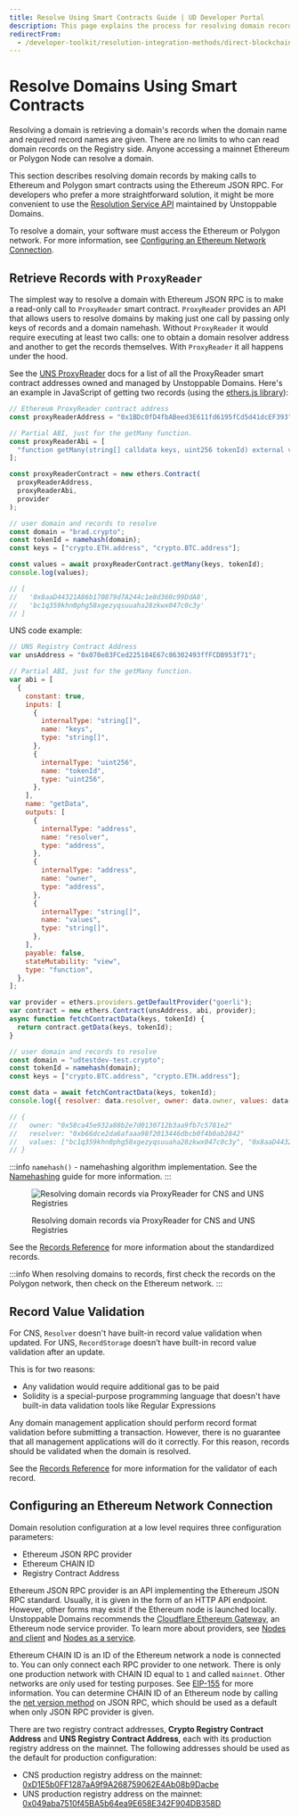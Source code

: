 ```yaml
---
title: Resolve Using Smart Contracts Guide | UD Developer Portal
description: This page explains the process for resolving domain records by making calls to Ethereum and Polygon smart contracts using Ethereum JSON RPC.
redirectFrom:
  - /developer-toolkit/resolution-integration-methods/direct-blockchain-calls/*
---
```


# Resolve Domains Using Smart Contracts

Resolving a domain is retrieving a domain's records when the domain name and required record names are given. There are no limits to who can read domain records on the Registry side. Anyone accessing a mainnet Ethereum or Polygon Node can resolve a domain.

This section describes resolving domain records by making calls to Ethereum and Polygon smart contracts using the Ethereum JSON RPC. For developers who prefer a more straightforward solution, it might be more convenient to use the [Resolution Service API](/resolution/overview/) maintained by Unstoppable Domains.

To resolve a domain, your software must access the Ethereum or Polygon network. For more information, see [Configuring an Ethereum Network Connection](#configuring-an-ethereum-network-connection).

## Retrieve Records with `ProxyReader`

The simplest way to resolve a domain with Ethereum JSON RPC is to make a read-only call to `ProxyReader` smart contract. `ProxyReader` provides an API that allows users to resolve domains by making just one call by passing only keys of records and a domain namehash. Without `ProxyReader` it would require executing at least two calls: one to obtain a domain resolver address and another to get the records themselves. With `ProxyReader` it all happens under the hood.

See the [UNS ProxyReader](/smart-contracts/contract-reference/uns-smart-contracts.md#proxyreader) docs for a list of all the ProxyReader smart contract addresses owned and managed by Unstoppable Domains. Here's an example in JavaScript of getting two records (using the [ethers.js library](https://www.npmjs.com/package/ethers)):

```javascript
// Ethereum ProxyReader contract address
const proxyReaderAddress = "0x1BDc0fD4fbABeed3E611fd6195fCd5d41dcEF393";

// Partial ABI, just for the getMany function.
const proxyReaderAbi = [
  "function getMany(string[] calldata keys, uint256 tokenId) external view returns (string[] memory)",
];

const proxyReaderContract = new ethers.Contract(
  proxyReaderAddress,
  proxyReaderAbi,
  provider
);

// user domain and records to resolve
const domain = "brad.crypto";
const tokenId = namehash(domain);
const keys = ["crypto.ETH.address", "crypto.BTC.address"];

const values = await proxyReaderContract.getMany(keys, tokenId);
console.log(values);

// [
//   '0x8aaD44321A86b170879d7A244c1e8d360c99DdA8',
//   'bc1q359khn0phg58xgezyqsuuaha28zkwx047c0c3y'
// ]
```

UNS code example:

```javascript
// UNS Registry Contract Address
var unsAddress = "0x070e83FCed225184E67c86302493ffFCDB953f71";

// Partial ABI, just for the getMany function.
var abi = [
  {
    constant: true,
    inputs: [
      {
        internalType: "string[]",
        name: "keys",
        type: "string[]",
      },
      {
        internalType: "uint256",
        name: "tokenId",
        type: "uint256",
      },
    ],
    name: "getData",
    outputs: [
      {
        internalType: "address",
        name: "resolver",
        type: "address",
      },
      {
        internalType: "address",
        name: "owner",
        type: "address",
      },
      {
        internalType: "string[]",
        name: "values",
        type: "string[]",
      },
    ],
    payable: false,
    stateMutability: "view",
    type: "function",
  },
];

var provider = ethers.providers.getDefaultProvider("goerli");
var contract = new ethers.Contract(unsAddress, abi, provider);
async function fetchContractData(keys, tokenId) {
  return contract.getData(keys, tokenId);
}

// user domain and records to resolve
const domain = "udtestdev-test.crypto";
const tokenId = namehash(domain);
const keys = ["crypto.BTC.address", "crypto.ETH.address"];

const data = await fetchContractData(keys, tokenId);
console.log({ resolver: data.resolver, owner: data.owner, values: data[2] });

// {
//   owner: "0x58ca45e932a88b2e7d0130712b3aa9fb7c5781e2"
//   resolver: "0xb66dce2da6afaaa98f2013446dbcb0f4b0ab2842"
//   values: ["bc1q359khn0phg58xgezyqsuuaha28zkwx047c0c3y", "0x8aaD44321A86b170879d7A244c1e8d360c99DdA8"]
// }
```

:::info
`namehash()` - namehashing algorithm implementation. See the [Namehashing](/getting-started/domain-registry-essentials/namehashing.md) guide for more information.
:::

<figure>

![Resolving domain records via ProxyReader for CNS and UNS Registries](/images/domain-records-via-proxy-reader-smart-contract.png)

<figcaption>Resolving domain records via ProxyReader for CNS and UNS Registries</figcaption>
</figure>

See the [Records Reference](/resolution/records-reference.md) for more information about the standardized records.

:::info
When resolving domains to records, first check the records on the Polygon network, then check on the Ethereum network.
:::

## Record Value Validation

For CNS, `Resolver` doesn't have built-in record value validation when updated. For UNS, `RecordStorage` doesn’t have built-in record value validation after an update.

This is for two reasons:

- Any validation would require additional gas to be paid
- Solidity is a special-purpose programming language that doesn't have built-in data validation tools like Regular Expressions

Any domain management application should perform record format validation before submitting a transaction. However, there is no guarantee that all management applications will do it correctly. For this reason, records should be validated when the domain is resolved.

See the [Records Reference](/resolution/records-reference.md) for more information for the validator of each record.

## Configuring an Ethereum Network Connection

Domain resolution configuration at a low level requires three configuration parameters:

- Ethereum JSON RPC provider
- Ethereum CHAIN ID
- Registry Contract Address

Ethereum JSON RPC provider is an API implementing the Ethereum JSON RPC standard. Usually, it is given in the form of an HTTP API endpoint. However, other forms may exist if the Ethereum node is launched locally. Unstoppable Domains recommends the [Cloudflare Ethereum Gateway](https://developers.cloudflare.com/distributed-web/ethereum-gateway), an Ethereum node service provider. To learn more about providers, see [Nodes and client](https://ethereum.org/en/developers/docs/nodes-and-clients/) and [Nodes as a service](https://ethereum.org/en/developers/docs/nodes-and-clients/nodes-as-a-service/).

Ethereum CHAIN ID is an ID of the Ethereum network a node is connected to. You can only connect each RPC provider to one network. There is only one production network with CHAIN ID equal to `1` and called `mainnet`. Other networks are only used for testing purposes. See [EIP-155](https://eips.ethereum.org/EIPS/eip-155) for more information. You can determine CHAIN ID of an Ethereum node by calling the [net version method](https://eth.wiki/json-rpc/API#net_version) on JSON RPC, which should be used as a default when only JSON RPC provider is given.

There are two registry contract addresses, **Crypto Registry Contract Address** and **UNS Registry Contract Address**, each with its production registry address on the mainnet. The following addresses should be used as the default for production configuration:

- CNS production registry address on the mainnet: [0xD1E5b0FF1287aA9f9A268759062E4Ab08b9Dacbe](https://etherscan.io/address/0xD1E5b0FF1287aA9f9A268759062E4Ab08b9Dacbe)
- UNS production registry address on the mainnet: [0x049aba7510f45BA5b64ea9E658E342F904DB358D](https://etherscan.io/address/0x049aba7510f45BA5b64ea9E658E342F904DB358D)
